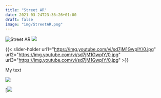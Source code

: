 ```yaml
---
title: "Street AR"
date: 2021-03-24T23:36:26+01:00
draft: false
image: "img/StreetAR.png"
---
```


![Street AR](img/StreetAR.png)
[![](https://img.youtube.com/vi/sd7jM1GwpIY/0.jpg)](https://www.youtube.com/watch?v=sd7jM1GwpIY)


{{< slider-holder url1="https://img.youtube.com/vi/sd7jM1GwpIY/0.jpg" url2="https://img.youtube.com/vi/sd7jM1GwpIY/0.jpg" url3="https://img.youtube.com/vi/sd7jM1GwpIY/0.jpg" >}}

<link rel="stylesheet" type="text/css" media="all" href="test.css" />

My text

![](https://img.youtube.com/vi/sd7jM1GwpIY/0.jpg)

[![](https://img.youtube.com/vi/sd7jM1GwpIY/0.jpg)